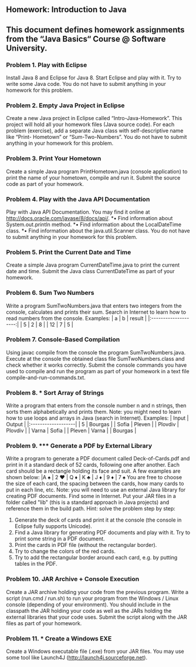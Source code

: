 ## Homework: Introduction to Java

This document defines homework assignments from the “Java Basics“ Course @ Software University. 
------------------------------------------

### Problem 1. Play with Eclipse
Install Java 8 and Eclipse for Java 8. Start Eclipse and play with it. Try to write some Java code. You do not have to submit anything in your homework for this problem.

### Problem 2.	Empty Java Project in Eclipse
Create a new Java project in Eclipse called “Intro-Java-Homework”. This project will hold all your homework files (Java source code). For each problem (exercise), add a separate Java class with self-descriptive name like “Print- Hometown” or “Sum-Two-Numbers”. You do not have to submit anything in your homework for this problem.

### Problem 3.	Print Your Hometown
Create a simple Java program PrintHometown.java (console application) to print the name of your hometown, compile and run it. Submit the source code as part of your homework.

### Problem 4.	Play with the Java API Documentation
Play with Java API Documentation. You may find it online at http://docs.oracle.com/javase/8/docs/api/.
*•	Find information about System.out.println method.
*•	Find information about the LocalDateTime class.
*•	Find information about the java.util.Scanner class.
You do not have to submit anything in your homework for this problem.

### Problem 5.	Print the Current Date and Time
Create a simple Java program CurrentDateTime.java to print the current date and time. Submit the Java class CurrentDateTime as part of your homework.

### Problem 6.	Sum Two Numbers
Write a program SumTwoNumbers.java that enters two integers from the console, calculates and prints their sum. Search in Internet to learn how to read numbers from the console. Examples:
|  a  |  b  |  result  |
|:--------------------:|
|  5  |  2  |    8     |
|  12 |  7  |    5     |

### Problem 7.	Console-Based Compilation
Using javac compile from the console the program SumTwoNumbers.java. Execute at the console the obtained class file SumTwoNumbers.class and check whether it works correctly. Submit the console commands you have used to compile and run the program as part of your homework in a text file compile-and-run-commands.txt.

### Problem 8.	* Sort Array of Strings
Write a program that enters from the console number n and n strings, then sorts them alphabetically and prints them. Note: you might need to learn how to use loops and arrays in Java (search in Internet). Examples:
|  Input  |  Output  |
|:-------------------|
| 5       |  Bourgas |
| Sofia   |  Pleven  |
| Plovdiv |  Plovdiv |
| Varna   |  Sofia   |
| Pleven  |  Varna   |
| Bourgas |

### Problem 9.	*** Generate a PDF by External Library
Write a program to generate a PDF document called Deck-of-Cards.pdf and print in it a standard deck of 52 cards, following one after another. Each card should be a rectangle holding its face and suit. A few examples are shown below:
|A ♠ | 2 ♥ | Q ♦ | K ♣ | J ♦ | 9 ♦ | 7 ♠
You are free to choose the size of each card, the spacing between the cards, how many cards to put in each line, etc. 
Note: you will need to use an external Java library for creating PDF documents. Find some in Internet. Put your JAR files in a folder called "lib" (this is a standard approach in Java projects) and reference them in the build path.
Hint: solve the problem step by step:
1.	Generate the deck of cards and print it at the console (the console in Eclipse fully supports Unicode).
2.	Find a Java library for generating PDF documents and play with it. Try to print some string in a PDF document.
3.	Print the cards in PDF file (without the rectangular border).
4.	Try to change the colors of the red cards.
5.	Try to add the rectangular border around each card, e.g. by putting tables in the PDF.

### Problem 10.	JAR Archive + Console Execution
Create a JAR archive holding your code from the previous program. Write a script (run.cmd / run.sh) to run your program from the Windows / Linux console (depending of your environment). You should include in the classpath the JAR holding your code as well as the JARs holding the external libraries that your code uses. Submit the script along with the JAR files as part of your homework.

### Problem 11.	* Create a Windows EXE
Create a Windows executable file (.exe) from your JAR files. You may use some tool like Launch4J (http://launch4j.sourceforge.net).